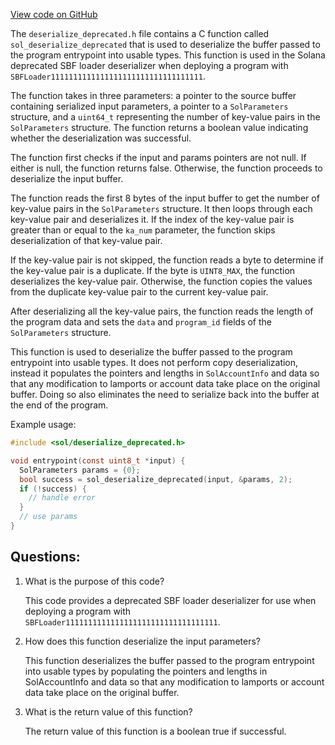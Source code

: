 [View code on GitHub](https://github.com/solana-labs/solana/blob/master/sdk/sbf/c/inc/sol/deserialize_deprecated.h)

The `deserialize_deprecated.h` file contains a C function called `sol_deserialize_deprecated` that is used to deserialize the buffer passed to the program entrypoint into usable types. This function is used in the Solana deprecated SBF loader deserializer when deploying a program with `SBFLoader1111111111111111111111111111111111`.

The function takes in three parameters: a pointer to the source buffer containing serialized input parameters, a pointer to a `SolParameters` structure, and a `uint64_t` representing the number of key-value pairs in the `SolParameters` structure. The function returns a boolean value indicating whether the deserialization was successful.

The function first checks if the input and params pointers are not null. If either is null, the function returns false. Otherwise, the function proceeds to deserialize the input buffer.

The function reads the first 8 bytes of the input buffer to get the number of key-value pairs in the `SolParameters` structure. It then loops through each key-value pair and deserializes it. If the index of the key-value pair is greater than or equal to the `ka_num` parameter, the function skips deserialization of that key-value pair.

If the key-value pair is not skipped, the function reads a byte to determine if the key-value pair is a duplicate. If the byte is `UINT8_MAX`, the function deserializes the key-value pair. Otherwise, the function copies the values from the duplicate key-value pair to the current key-value pair.

After deserializing all the key-value pairs, the function reads the length of the program data and sets the `data` and `program_id` fields of the `SolParameters` structure.

This function is used to deserialize the buffer passed to the program entrypoint into usable types. It does not perform copy deserialization, instead it populates the pointers and lengths in `SolAccountInfo` and data so that any modification to lamports or account data take place on the original buffer. Doing so also eliminates the need to serialize back into the buffer at the end of the program.

Example usage:

```c
#include <sol/deserialize_deprecated.h>

void entrypoint(const uint8_t *input) {
  SolParameters params = {0};
  bool success = sol_deserialize_deprecated(input, &params, 2);
  if (!success) {
    // handle error
  }
  // use params
}
```
## Questions: 
 1. What is the purpose of this code?
    
    This code provides a deprecated SBF loader deserializer for use when deploying a program with `SBFLoader1111111111111111111111111111111111`.

2. How does this function deserialize the input parameters?
    
    This function deserializes the buffer passed to the program entrypoint into usable types by populating the pointers and lengths in SolAccountInfo and data so that any modification to lamports or account data take place on the original buffer.

3. What is the return value of this function?
    
    The return value of this function is a boolean true if successful.